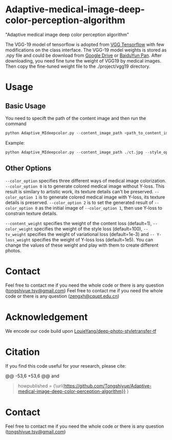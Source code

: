# Adaptive-medical-image-deep-color-perception-algorithm
"Adaptive medical image deep color perception algorithm"


The VGG-19 model of tensorflow is adopted from [VGG Tensorflow](https://github.com/machrisaa/tensorflow-vgg) with few modifications on the class interface. The VGG-19 model weights is stored as .npy file and could be download from [Google Drive](https://drive.google.com/file/d/0BxvKyd83BJjYY01PYi1XQjB5R0E/view) or [BaiduYun Pan](https://pan.baidu.com/s/1o9weflK). After downloading, you need fine tune the weight of VGG19 by medical images. Then copy the fine-tuned weight file to the ./project/vgg19 directory.

# Usage

## Basic Usage

You need to specift the path of the content image and then run the command

```python
python Adaptive_MIdeepcolor.py --content_image_path <path_to_content_image> --color_option 2
```

Example:

```python
python Adaptive_MIdeepcolor.py --content_image_path ./ct.jpg --style_option 2
```
## Other Options

`--color_option` specifies three different ways of medical image colorization. `--color_option 0` is to generate colored medical image without Y-loss. This result is similary to artistic work, its texture details can't be preserved. `--color_option 1` is to generate colored medical image with Y-loss, its texture details is preserved.
`--color_option 2` is to set the generated result of `--color_option 0` as the initial image of `--color_option 1`, then use Y-loss to constrain texture details.

`--content_weight` specifies the weight of the content loss (default=1), `--color_weight` specifies the weight of the style loss (default=100), `--tv_weight` specifies the weight of variational loss (default=1e-3) and `-- Y-loss_weight` specifies the weight of Y-loss loss (default=1e5). You can change the values of these weight and play with them to create different photos.


# Contact

Feel free to contact me if you need the whole code or there is any question (tongshiyue.tsy@gmail.com)
Feel free to contact me if you need the whole code or there is any question (zengxh@cqupt.edu.cn)


# Acknowledgement

We encode our code build upon [LouieYang/deep-photo-styletransfer-tf](https://github.com/LouieYang/deep-photo-styletransfer-tf)


# Citation

If you find this code useful for your research, please cite:

@@ -53,6 +53,6 @@ and
>  howpublished = {\url{https://github.com/Tongshiyue/Adaptive-medical-image-deep-color-perception-algorithm}}
>}

# Contact

Feel free to contact me if you need the whole code or there is any question (tongshiyue.tsy@gmail.com)
